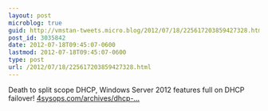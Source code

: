 ```yaml
---
layout: post
microblog: true
guid: http://vmstan-tweets.micro.blog/2012/07/18/225617203859427328.html
post_id: 3035842
date: 2012-07-18T09:45:07-0600
lastmod: 2012-07-18T09:45:07-0600
type: post
url: /2012/07/18/225617203859427328.html
---
```

Death to split scope DHCP, Windows Server 2012 features full on DHCP failover! <a href="http://4sysops.com/archives/dhcp-failover-in-windows-server-2012/">4sysops.com/archives/dhcp-…</a>

